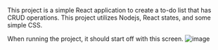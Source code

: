 This project is a simple React application to create a to-do list that has CRUD operations. This project utilizes Nodejs, React states, and some simple CSS.

When running the project, it should start off with this screen.
![image](https://github.com/coughlinalbert1/to-do-list/assets/111651444/e6319ee8-a33a-4535-966a-0c425f8c971d)


